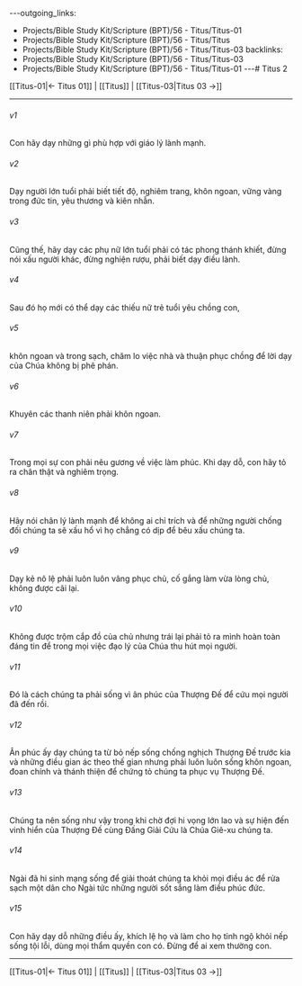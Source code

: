 ---outgoing_links:
  - Projects/Bible Study Kit/Scripture (BPT)/56 - Titus/Titus-01
  - Projects/Bible Study Kit/Scripture (BPT)/56 - Titus/Titus
  - Projects/Bible Study Kit/Scripture (BPT)/56 - Titus/Titus-03
backlinks:
  - Projects/Bible Study Kit/Scripture (BPT)/56 - Titus/Titus-03
  - Projects/Bible Study Kit/Scripture (BPT)/56 - Titus/Titus-01
---# Titus 2

[[Titus-01|← Titus 01]] | [[Titus]] | [[Titus-03|Titus 03 →]]
***



###### v1 
Con hãy dạy những gì phù hợp với giáo lý lành mạnh. 

###### v2 
Dạy người lớn tuổi phải biết tiết độ, nghiêm trang, khôn ngoan, vững vàng trong đức tin, yêu thương và kiên nhẫn. 

###### v3 
Cũng thế, hãy dạy các phụ nữ lớn tuổi phải có tác phong thánh khiết, đừng nói xấu người khác, đừng nghiện rượu, phải biết dạy điều lành. 

###### v4 
Sau đó họ mới có thể dạy các thiếu nữ trẻ tuổi yêu chồng con, 

###### v5 
khôn ngoan và trong sạch, chăm lo việc nhà và thuận phục chồng để lời dạy của Chúa không bị phê phán. 

###### v6 
Khuyên các thanh niên phải khôn ngoan. 

###### v7 
Trong mọi sự con phải nêu gương về việc làm phúc. Khi dạy dỗ, con hãy tỏ ra chân thật và nghiêm trọng. 

###### v8 
Hãy nói chân lý lành mạnh để không ai chỉ trích và để những người chống đối chúng ta sẽ xấu hổ vì họ chẳng có dịp để bêu xấu chúng ta. 

###### v9 
Dạy kẻ nô lệ phải luôn luôn vâng phục chủ, cố gắng làm vừa lòng chủ, không được cãi lại. 

###### v10 
Không được trộm cắp đồ của chủ nhưng trái lại phải tỏ ra mình hoàn toàn đáng tin để trong mọi việc đạo lý của Chúa thu hút mọi người. 

###### v11 
Đó là cách chúng ta phải sống vì ân phúc của Thượng Đế để cứu mọi người đã đến rồi. 

###### v12 
Ân phúc ấy dạy chúng ta từ bỏ nếp sống chống nghịch Thượng Đế trước kia và những điều gian ác theo thế gian nhưng phải luôn luôn sống khôn ngoan, đoan chính và thánh thiện để chứng tỏ chúng ta phục vụ Thượng Đế. 

###### v13 
Chúng ta nên sống như vậy trong khi chờ đợi hi vọng lớn lao và sự hiện đến vinh hiển của Thượng Đế cùng Đấng Giải Cứu là Chúa Giê-xu chúng ta. 

###### v14 
Ngài đã hi sinh mạng sống để giải thoát chúng ta khỏi mọi điều ác để rửa sạch một dân cho Ngài tức những người sốt sắng làm điều phúc đức. 

###### v15 
Con hãy dạy dỗ những điều ấy, khích lệ họ và làm cho họ tỉnh ngộ khỏi nếp sống tội lỗi, dùng mọi thẩm quyền con có. Đừng để ai xem thường con.

***
[[Titus-01|← Titus 01]] | [[Titus]] | [[Titus-03|Titus 03 →]]
